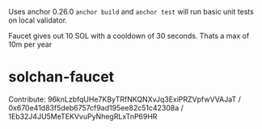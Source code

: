 Uses anchor 0.26.0
`anchor build` and `anchor test` will run basic unit tests on local validator.

Faucet gives out 10 SOL with a cooldown of 30 seconds. Thats a max of 10m per year
# solchan-faucet

Contribute: 96knLzbfqUHe7KByTRfNKQNXvJq3ExiPRZVpfwVVAJaT / 0x670e41d83f5deb6757cf9ad195ee82c51c42308a / 1Eb32J4JU5MeTEKVvuPyNhegRLxTnP69HR
